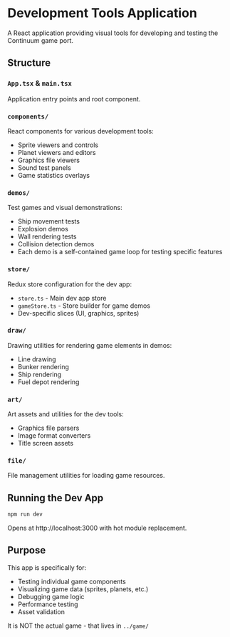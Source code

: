 # Development Tools Application

A React application providing visual tools for developing and testing the Continuum game port.

## Structure

### `App.tsx` & `main.tsx`

Application entry points and root component.

### `components/`

React components for various development tools:

- Sprite viewers and controls
- Planet viewers and editors
- Graphics file viewers
- Sound test panels
- Game statistics overlays

### `demos/`

Test games and visual demonstrations:

- Ship movement tests
- Explosion demos
- Wall rendering tests
- Collision detection demos
- Each demo is a self-contained game loop for testing specific features

### `store/`

Redux store configuration for the dev app:

- `store.ts` - Main dev app store
- `gameStore.ts` - Store builder for game demos
- Dev-specific slices (UI, graphics, sprites)

### `draw/`

Drawing utilities for rendering game elements in demos:

- Line drawing
- Bunker rendering
- Ship rendering
- Fuel depot rendering

### `art/`

Art assets and utilities for the dev tools:

- Graphics file parsers
- Image format converters
- Title screen assets

### `file/`

File management utilities for loading game resources.

## Running the Dev App

```bash
npm run dev
```

Opens at http://localhost:3000 with hot module replacement.

## Purpose

This app is specifically for:

- Testing individual game components
- Visualizing game data (sprites, planets, etc.)
- Debugging game logic
- Performance testing
- Asset validation

It is NOT the actual game - that lives in `../game/`
